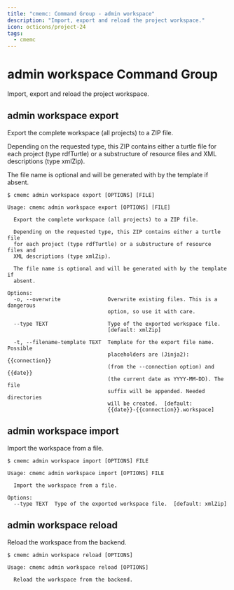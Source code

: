 ```yaml
---
title: "cmemc: Command Group - admin workspace"
description: "Import, export and reload the project workspace."
icon: octicons/project-24
tags:
  - cmemc
---
```

# admin workspace Command Group

Import, export and reload the project workspace.

## admin workspace export

Export the complete workspace (all projects) to a ZIP file.

Depending on the requested type, this ZIP contains either a turtle file
for each project (type rdfTurtle) or a substructure of resource files and
XML descriptions (type xmlZip).

The file name is optional and will be generated with by
the template if absent.

```shell-session
$ cmemc admin workspace export [OPTIONS] [FILE]
```

```text
Usage: cmemc admin workspace export [OPTIONS] [FILE]

  Export the complete workspace (all projects) to a ZIP file.

  Depending on the requested type, this ZIP contains either a turtle file
  for each project (type rdfTurtle) or a substructure of resource files and
  XML descriptions (type xmlZip).

  The file name is optional and will be generated with by the template if
  absent.

Options:
  -o, --overwrite               Overwrite existing files. This is a dangerous
                                option, so use it with care.

  --type TEXT                   Type of the exported workspace file.
                                [default: xmlZip]

  -t, --filename-template TEXT  Template for the export file name. Possible
                                placeholders are (Jinja2): {{connection}}
                                (from the --connection option) and {{date}}
                                (the current date as YYYY-MM-DD). The file
                                suffix will be appended. Needed directories
                                will be created.  [default:
                                {{date}}-{{connection}}.workspace]
```
## admin workspace import

Import the workspace from a file.

```shell-session
$ cmemc admin workspace import [OPTIONS] FILE
```

```text
Usage: cmemc admin workspace import [OPTIONS] FILE

  Import the workspace from a file.

Options:
  --type TEXT  Type of the exported workspace file.  [default: xmlZip]
```
## admin workspace reload

Reload the workspace from the backend.

```shell-session
$ cmemc admin workspace reload [OPTIONS]
```

```text
Usage: cmemc admin workspace reload [OPTIONS]

  Reload the workspace from the backend.
```

